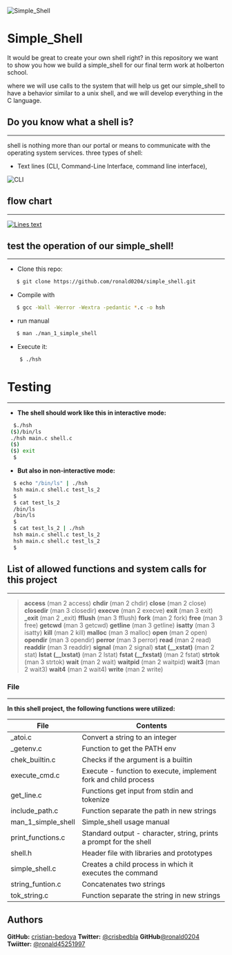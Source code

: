 ![Simple_Shell](https://pbs.twimg.com/media/Ef0CEwpXkAE2ezz?format=png&name=900x900)
# Simple_Shell
It would be great to create your own shell right? in this repository we want to show you how we build a simple_shell for our final term work at holberton school.

where we will use calls to the system that will help us get our simple_shell to have a behavior similar to a unix shell, and we will develop everything in the C language.

## Do you know what a shell is?
---------------------------------------------------------------
shell is nothing more than our portal or means to communicate with the operating system services. three types of shell:

  - Text lines (CLI, Command-Line Interface, command line interface),

![CLI](https://pbs.twimg.com/media/Ef0DdI2XsAAZnfX?format=png&name=small)

## flow chart
----
[![Lines text](https://pbs.twimg.com/media/Ef6htWaX0AcaRTI?format=png&name=small)](https://github.com/ronald0204/simple_shell/tree/master)
## test the operation of our simple_shell!
-----------------------------------
- Clone this repo:
 ```sh
    $ git clone https://github.com/ronald0204/simple_shell.git
```
 - Compile with
 ```sh
    $ gcc -Wall -Werror -Wextra -pedantic *.c -o hsh
```
- run manual
 ```sh
    $ man ./man_1_simple_shell
```
- Execute it:

```sh
    $ ./hsh
```
# Testing
-------------
- **The shell should work like this in interactive mode:**
```sh
  $./hsh
 ($)/bin/ls
 ./hsh main.c shell.c
 ($)
 ($) exit
  $
```
- **But also in non-interactive mode:**
```sh
  $ echo "/bin/ls" | ./hsh
  hsh main.c shell.c test_ls_2
  $
  $ cat test_ls_2
  /bin/ls
  /bin/ls
  $
  $ cat test_ls_2 | ./hsh
  hsh main.c shell.c test_ls_2
  hsh main.c shell.c test_ls_2
  $
```
## List of allowed functions and system calls for this project
-----------------------------
> **access** (man 2 access)
> **chdir** (man 2 chdir)
> **close** (man 2 close)
> **closedir** (man 3 closedir)
> **execve** (man 2 execve)
> **exit** (man 3 exit)
> **_exit** (man 2 _exit)
> **fflush** (man 3 fflush)
> **fork** (man 2 fork)
> **free** (man 3 free)
> **getcwd** (man 3 getcwd)
> **getline** (man 3 getline)
> **isatty** (man 3 isatty)
> **kill** (man 2 kill)
> **malloc** (man 3 malloc)
> **open** (man 2 open)
> **opendir** (man 3 opendir)
> **perror** (man 3 perror)
> **read** (man 2 read)
> **readdir** (man 3 readdir)
> **signal** (man 2 signal)
> **stat (__xstat)** (man 2 stat)
> **lstat (__lxstat)** (man 2 lstat)
> **fstat (__fxstat)** (man 2 fstat)
> **strtok** (man 3 strtok)
> **wait** (man 2 wait)
> **waitpid** (man 2 waitpid)
> **wait3** (man 2 wait3)
> **wait4** (man 2 wait4)
> **write** (man 2 write)

### File
------------------- 
**In this shell project, the following functions were utilized:**

| File | Contents |
| ------ | ------ |
| _atoi.c | Convert a string to an integer |
| _getenv.c | Function to get the PATH env |
| chek_builtin.c | Checks if the argument is a builtin |
| execute_cmd.c | Execute - function to execute, implement fork and child process |
| get_line.c | Functions get input from stdin and tokenize |
| include_path.c | Function separate the path in new strings |
| man_1_simple_shell | Simple_shell usage manual |
| print_functions.c | Standard output - character, string, prints a prompt for the shell |
| shell.h | Header file with libraries and prototypes |
| simple_shell.c | Creates a child process in which it executes the command |
| string_funtion.c | Concatenates two strings |
| tok_string.c | Function separate the string in new strings |

## Authors

 **GitHub:** [cristian-bedoya](https://github.com/cristian-bedoya)
 **Twitter:** [@crisbedbla](https://twitter.com/crisbedbla)
 **GitHub**[@ronald0204](https://github.com/ronald0204)
 **Twiitter:** [@ronald45251997](https://twitter.com/ronald45251997)
